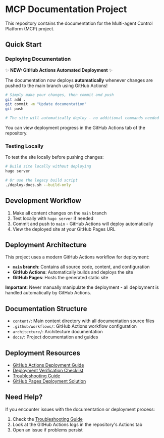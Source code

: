 # MCP Documentation Project

This repository contains the documentation for the Multi-agent Control Platform (MCP) project.

## Quick Start

### Deploying Documentation

✨ **NEW: GitHub Actions Automated Deployment** ✨

The documentation now deploys **automatically** whenever changes are pushed to the main branch using GitHub Actions!

```bash
# Simply make your changes, then commit and push
git add .
git commit -m "Update documentation"
git push

# The site will automatically deploy - no additional commands needed
```

You can view deployment progress in the GitHub Actions tab of the repository.

### Testing Locally

To test the site locally before pushing changes:

```bash
# Build site locally without deploying
hugo server

# Or use the legacy build script
./deploy-docs.sh --build-only
```

## Development Workflow

1. Make all content changes on the `main` branch
2. Test locally with `hugo server` if needed
3. Commit and push to `main` - GitHub Actions will deploy automatically
4. View the deployed site at your GitHub Pages URL

## Deployment Architecture

This project uses a modern GitHub Actions workflow for deployment:

- **`main` branch**: Contains all source code, content, and configuration
- **GitHub Actions**: Automatically builds and deploys the site
- **GitHub Pages**: Hosts the generated static site

**Important**: Never manually manipulate the deployment - all deployment is handled automatically by GitHub Actions.

## Documentation Structure

- `content/`: Main content directory with all documentation source files
- `.github/workflows/`: GitHub Actions workflow configuration
- `architecture/`: Architecture documentation
- `docs/`: Project documentation and guides

## Deployment Resources

- [GitHub Actions Deployment Guide](content/project/github-actions-deployment-guide.md)
- [Deployment Verification Checklist](content/project/github-actions-deployment-checklist.md)
- [Troubleshooting Guide](content/project/github-actions-troubleshooting.md)
- [GitHub Pages Deployment Solution](content/project/github-pages-deployment-solution.md)

## Need Help?

If you encounter issues with the documentation or deployment process:
1. Check the [Troubleshooting Guide](content/project/github-actions-troubleshooting.md)
2. Look at the GitHub Actions logs in the repository's Actions tab
3. Open an issue if problems persist
